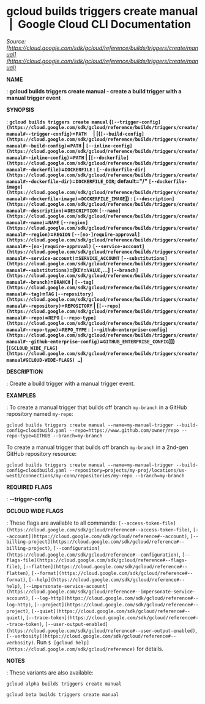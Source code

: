 # gcloud builds triggers create manual  |  Google Cloud CLI Documentation

*Source: [https://cloud.google.com/sdk/gcloud/reference/builds/triggers/create/manual](https://cloud.google.com/sdk/gcloud/reference/builds/triggers/create/manual)*

**NAME**

: **gcloud builds triggers create manual - create a build trigger with a manual trigger event**

**SYNOPSIS**

: **`gcloud builds triggers create manual` (`[--trigger-config](https://cloud.google.com/sdk/gcloud/reference/builds/triggers/create/manual#--trigger-config)`=`PATH`     | [(`[--build-config](https://cloud.google.com/sdk/gcloud/reference/builds/triggers/create/manual#--build-config)`=`PATH` | `[--inline-config](https://cloud.google.com/sdk/gcloud/reference/builds/triggers/create/manual#--inline-config)`=`PATH` | [`[--dockerfile](https://cloud.google.com/sdk/gcloud/reference/builds/triggers/create/manual#--dockerfile)`=`DOCKERFILE` : `[--dockerfile-dir](https://cloud.google.com/sdk/gcloud/reference/builds/triggers/create/manual#--dockerfile-dir)`=`DOCKERFILE_DIR`; default="/" `[--dockerfile-image](https://cloud.google.com/sdk/gcloud/reference/builds/triggers/create/manual#--dockerfile-image)`=`DOCKERFILE_IMAGE`]) : `[--description](https://cloud.google.com/sdk/gcloud/reference/builds/triggers/create/manual#--description)`=`DESCRIPTION` `[--name](https://cloud.google.com/sdk/gcloud/reference/builds/triggers/create/manual#--name)`=`NAME` `[--region](https://cloud.google.com/sdk/gcloud/reference/builds/triggers/create/manual#--region)`=`REGION` `[--[no-]require-approval](https://cloud.google.com/sdk/gcloud/reference/builds/triggers/create/manual#--[no-]require-approval)` `[--service-account](https://cloud.google.com/sdk/gcloud/reference/builds/triggers/create/manual#--service-account)`=`SERVICE_ACCOUNT` `[--substitutions](https://cloud.google.com/sdk/gcloud/reference/builds/triggers/create/manual#--substitutions)`=[`KEY`=`VALUE`,…] `[--branch](https://cloud.google.com/sdk/gcloud/reference/builds/triggers/create/manual#--branch)`=`BRANCH` | `[--tag](https://cloud.google.com/sdk/gcloud/reference/builds/triggers/create/manual#--tag)`=`TAG` `[--repository](https://cloud.google.com/sdk/gcloud/reference/builds/triggers/create/manual#--repository)`=`REPOSITORY` | [`[--repo](https://cloud.google.com/sdk/gcloud/reference/builds/triggers/create/manual#--repo)`=`REPO` `[--repo-type](https://cloud.google.com/sdk/gcloud/reference/builds/triggers/create/manual#--repo-type)`=`REPO_TYPE` : `[--github-enterprise-config](https://cloud.google.com/sdk/gcloud/reference/builds/triggers/create/manual#--github-enterprise-config)`=`GITHUB_ENTERPRISE_CONFIG`]]) [`[GCLOUD_WIDE_FLAG](https://cloud.google.com/sdk/gcloud/reference/builds/triggers/create/manual#GCLOUD-WIDE-FLAGS) …`]**

**DESCRIPTION**

: Create a build trigger with a manual trigger event.

**EXAMPLES**

: To create a manual trigger that builds off branch `my-branch` in a
GitHub repository named `my-repo`:

```
gcloud builds triggers create manual --name=my-manual-trigger --build-config=cloudbuild.yaml --repo=https://www.github.com/owner/repo --repo-type=GITHUB --branch=my-branch
```

To create a manual trigger that builds off branch `my-branch` in a
2nd-gen GitHub repository resource:

```
gcloud builds triggers create manual --name=my-manual-trigger --build-config=cloudbuild.yaml --repository=projects/my-proj/locations/us-west1/connections/my-conn/repositories/my-repo --branch=my-branch
```

**REQUIRED FLAGS**

: **--trigger-config**

**GCLOUD WIDE FLAGS**

: These flags are available to all commands: `[--access-token-file](https://cloud.google.com/sdk/gcloud/reference#--access-token-file)`,
`[--account](https://cloud.google.com/sdk/gcloud/reference#--account)`, `[--billing-project](https://cloud.google.com/sdk/gcloud/reference#--billing-project)`,
`[--configuration](https://cloud.google.com/sdk/gcloud/reference#--configuration)`,
`[--flags-file](https://cloud.google.com/sdk/gcloud/reference#--flags-file)`,
`[--flatten](https://cloud.google.com/sdk/gcloud/reference#--flatten)`, `[--format](https://cloud.google.com/sdk/gcloud/reference#--format)`, `[--help](https://cloud.google.com/sdk/gcloud/reference#--help)`, `[--impersonate-service-account](https://cloud.google.com/sdk/gcloud/reference#--impersonate-service-account)`,
`[--log-http](https://cloud.google.com/sdk/gcloud/reference#--log-http)`,
`[--project](https://cloud.google.com/sdk/gcloud/reference#--project)`, `[--quiet](https://cloud.google.com/sdk/gcloud/reference#--quiet)`, `[--trace-token](https://cloud.google.com/sdk/gcloud/reference#--trace-token)`, `[--user-output-enabled](https://cloud.google.com/sdk/gcloud/reference#--user-output-enabled)`,
`[--verbosity](https://cloud.google.com/sdk/gcloud/reference#--verbosity)`.
Run `$ [gcloud help](https://cloud.google.com/sdk/gcloud/reference)` for details.

**NOTES**

: These variants are also available:

```
gcloud alpha builds triggers create manual
```

```
gcloud beta builds triggers create manual
```